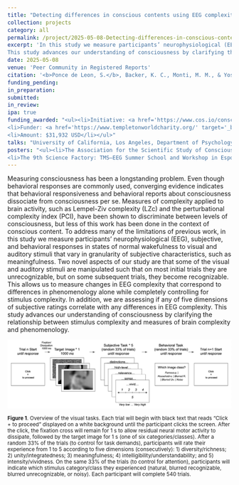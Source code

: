 ```yaml
---
title: "Detecting differences in conscious contents using EEG complexity measures"
collection: projects
category: all
permalink: /project/2025-05-08-Detecting-differences-in-conscious-contents-using-EEG-complexity-measures
excerpt: 'In this study we measure participants’ neurophysiological (EEG), subjective, and behavioral responses in states of normal wakefulness to visual and auditory stimuli that vary in granularity of subjective characteristics, such as meaningfulness.
This study advances our understanding of consciousness by clarifying the relationship between stimulus complexity and measures of brain complexity and phenomenology.'
date: 2025-05-08
venue: 'Peer Community in Registered Reports'
citation: '<b>Ponce de Leon, S.</b>, Backer, K. C., Monti, M. M., & Yoshimi, J. (2025). <i>Detecting differences in conscious contents using EEG complexity measures</i>. In principle acceptance of Version 3 by Peer Community in Registered Reports. https://osf.io/kdsau'
funding_pending:
in_preparation:
submitted:
in_review:
ipa: true
funding_awarded: "<ul><li>Initiative: <a href='https://www.cos.io/consciousness' target='_blank'>Funding Consciousness Research with Registered Reports</a></li>
<li>Funder: <a href='https://www.templetonworldcharity.org/' target='_blank'>Templeton World Charity Foundation</a> / <a href='https://www.cos.io/' target='_blank'>Center for Open Science</a> / <a href='https://theassc.org/' target='_blank'>ASSC</a></li>
<li>Amount: $31,932 USD</li></ul>"
talks: "University of California, Los Angeles, Department of Psychology (MontiLab) (December 11, 2023)"
posters: "<ul><li>The Association for the Scientific Study of Consciousness 26, New York, NY (June 23 – 25, 2023) (<b>awarded 2nd place </b>in the student poster competition)</li>
<li>The 9th Science Factory: TMS–EEG Summer School and Workshop in Espoo, Finland (May 27 – June 2, 2023)</li></ul>"
---
```

Measuring consciousness has been a longstanding problem. Even though behavioral responses are commonly used, converging evidence indicates that behavioral responsiveness and behavioral reports about consciousness dissociate from consciousness per se. Measures of complexity applied to brain activity, such as Lempel-Ziv complexity (LZc) and the perturbational complexity index (PCI), have been shown to discriminate between levels of consciousness, but less of this work has been done in the context of conscious content. To address many of the limitations of previous work, in this study we measure participants’ neurophysiological (EEG), subjective, and behavioral responses in states of normal wakefulness to visual and auditory stimuli that vary in granularity of subjective characteristics, such as meaningfulness. Two novel aspects of our study are that some of the visual and auditory stimuli are manipulated such that on most initial trials they are unrecognizable, but on some subsequent trials, they become recognizable. This allows us to measure changes in EEG complexity that correspond to differences in phenomenology alone while completely controlling for stimulus complexity. In addition, we are assessing if any of five dimensions of subjective ratings correlate with any differences in EEG complexity. This study advances our understanding of consciousness by clarifying the relationship between stimulus complexity and measures of brain complexity and phenomenology.

<img src="/images/project_2025-05-08_1.png">
<p style="font-size: smaller"><b>Figure 1</b>. Overview of the visual tasks. Each trial will begin with black text that reads “Click + to proceed” displayed on a white background until the participant clicks the screen. After the click, the fixation cross will remain for 1 s to allow residual neural motor activity to dissipate, followed by the target image for 1 s (one of six categories/classes). After a random 33% of the trials (to control for task demands), participants will rate their experience from 1 to 5 according to five dimensions (consecutively): 1) diversity/richness; 2) unity/integratedness; 3) meaningfulness; 4) intelligibility/understandability; and 5) intensity/vividness. On the same 33% of the trials (to control for attention), participants will indicate which stimulus category/class they experienced (natural, blurred recognizable, blurred unrecognizable, or noisy). Each participant will complete 540 trials.</p>
